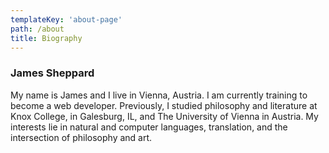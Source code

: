 ```yaml
---
templateKey: 'about-page'
path: /about
title: Biography
---
```


### James Sheppard

My name is James and I live in Vienna, Austria. I am currently training to become a web developer. Previously, I studied philosophy and literature at Knox College, in Galesburg, IL, and The University of Vienna in Austria. My interests lie in natural and computer languages, translation, and the intersection of philosophy and art.
